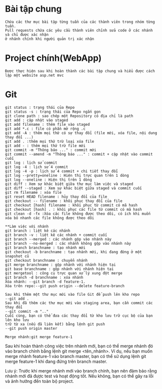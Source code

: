 # Bài tập chung 
	Chứa các thư mục bài tập từng tuần của các thành viên trong nhóm từng tuần.
	Pull requests chứa các yêu cầu thành viên chỉnh sửa code ở các nhánh và chỉ được xác nhận
	ở nhánh chính khi người quản trị xác nhận
# Project chính(WebApp)
	Được thực hiện sau khi hoàn thành các bài tập chung và hiểu được cách lập một website asp.net mvc
# Git
	git status : trạng thái của Repo
	git status -s : trạng thái của Repo ngắn gọn
	git clone path : sao chép một Repository có địa chỉ là path
	git add : cập nhật vào staged
	git add filename : thêm file vào staged
	git add *.c : file có phần mở rộng .c
	git add -A : thêm mọi thứ có sự thay đổi (file mới, xóa file, nội dung thay đổi ...)
	git add . :thêm mọi thứ trừ loại xóa file
	git add - : thêm mọi thứ trừ file mới
	git commit -m "Thông báo ..." : commit mới
	git commit --amend -m "Thông báo ..." : commit + cập nhật vào commit cuối
	git log : lịch sử commit
	git log -4 : lịch sử 4 commit
	git log -4 -p : lịch sử 4 commit + chi tiết thay đổi
	git log --pretty=oneline : Hiện thị trực quan trên 1 dòng
	git log --oneline : Hiện thị trên 1 dòng
	git diff : Xem sự khác biệt giữa thư mục làm việc và staged
	git diff --staged : Xem sự khác biệt giữa staged và commit cuối
	git rm filename : xóa file
	git reset HEAD filename : hủy thay đổi của file
	git checkout -- filename : khôi phục thay đổi của file
	git checkout [hash] filename : khôi phục từ commit có mã hash
	git checkout [hash] . : khôi phục các file từ commit có mã hash
	git clean -d -fx :Xóa các file không được theo dõi, có ích khi muốn xóa bỏ nhanh các file không được theo dõi
	
	**Làm việc với nhánh
	git branch : liệt kê các nhánh
	git branch -v : liệt kê các nhánh + commit cuối
	git branch --merged : các nhánh gộp vào nhánh này
	git branch --no-merged : các nhánh không gộp vào nhánh này
	git branch branchname : tạo nhánh mới
	git checkout -b branchname : tạo nhánh mới, khi đang đứng ở một snapshot cũ
	git checkout branchname : chuyển nhánh
	git merge branchname : gộp nhánh với nhánh hiện tại
	git base branchname : gộp nhánh với nhánh hiện tại
	git mergetool : công cụ trực quan xử lý xung đột merge
	git branch -d branchname : xóa nhánh
	Xóa nhánh: --git branch -d feature-1.
	Xóa trên repo:--git push origin --delete feature-branch
	
	Sau khi thêm một thư mục mới vào file Git để push lên kho repo
	--git add .
	Sau khi đã thêm các thư mục mới vào staging area, bạn cần commit các thay đổi 
	--git commit -m ".."
	Cuối cùng, bạn có thể đưa các thay đổi từ kho lưu trữ cục bộ của bạn lên kho lưu
	trữ từ xa (nếu đã liên kết) bằng lệnh git push
	--git push origin master

	Merge nhánh:git merge feature-1
Sau khi hoàn thành công việc trên nhánh mới, bạn có thể merge nhánh đó vào branch chính bằng lệnh git merge <tên_nhánh>. Ví dụ, nếu bạn muốn merge nhánh feature-1 vào branch master, bạn có thể sử dụng lệnh git merge feature-1 khi đang đứng trên branch master.


Lưu ý: Trước khi merge nhánh mới vào branch chính, bạn nên đảm bảo rằng nhánh mới đã được test và hoạt động tốt. Nếu không, bạn có thể gây ra lỗi và ảnh hưởng đến toàn bộ project.
